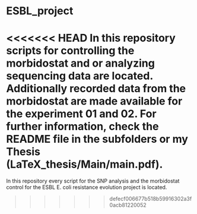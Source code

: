 # ESBL_project
<<<<<<< HEAD
In this repository scripts for controlling the morbidostat and or analyzing sequencing data are located. Additionally recorded data from the morbidostat are made available for the experiment 01 and 02. For further information, check the README file in the subfolders or my Thesis (LaTeX_thesis/Main/main.pdf).
=======
In this repository every script for the SNP analysis and the morbidostat control for the ESBL E. coli resistance evolution project is located.
>>>>>>> defecf006677b518b59916302a3f0acb81220052
